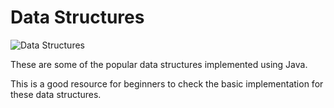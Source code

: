 # Data Structures
![Data Structures](https://upload.wikimedia.org/wikipedia/commons/0/03/Untitled-Diagram-183.png)

These are some of the popular data structures implemented using Java. 

This is a good resource for beginners to check the basic implementation for these data structures.
